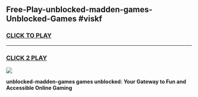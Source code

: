 
## Free-Play-unblocked-madden-games-Unblocked-Games #viskf
<h3>
<a href="https://news.freeplayer.one?title=unblocked-madden-games&ref=8M">CLICK TO PLAY</a></h3>
<hr>

<h3>
<a href="https://news.freeplayer.one?title=unblocked-madden-games&ref=8M">CLICK 2 PLAY</a>
  
</h3>

<a href="https://news.freeplayer.one?title=unblocked-madden-games&ref=8M"><img src="https://clearcache.store/games.png"></a>


**unblocked-madden-games games unblocked: Your Gateway to Fun and Accessible Online Gaming**
